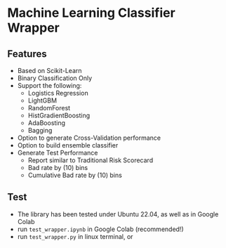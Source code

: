# Machine Learning Classifier Wrapper
## Features
* Based on Scikit-Learn
* Binary Classification Only
* Support the following:
  * Logistics Regression
  * LightGBM
  * RandomForest
  * HistGradientBoosting
  * AdaBoosting
  * Bagging
* Option to generate Cross-Validation performance
* Option to build ensemble classifier
* Generate Test Performance
  * Report similar to Traditional Risk Scorecard
  * Bad rate by (10) bins
  * Cumulative Bad rate by (10) bins

## Test
* The library has been tested under Ubuntu 22.04, as well as in Google Colab
* run `test_wrapper.ipynb` in Google Colab (recommended!)
* run `test_wrapper.py` in linux terminal, or
